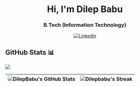 <h1 align="center">Hi, I'm Dilep Babu</h1>
<h3 align="center"> B.Tech (Information Technology) </h3> 

<p align="center">
  <a href="https://www.linkedin.com/in/dilep-babu-r-99a463283/">
    <img src="https://img.shields.io/badge/dilepbabu-%230077B5.svg?style=for-the-badge&logo=linkedin&logoColor=white" alt="Linkedin" />
 </a>

## GitHub Stats 📊

<img src="https://komarev.com/ghpvc/?username=dilepbabu"/>

| ![DilepBabu's GitHub Stats](https://github-readme-stats.vercel.app/api?username=dilepbabu&theme=white&show_icons=true)  | ![Dilepbabu's Streak](https://github-readme-streak-stats.herokuapp.com/?user=dilepbabu&background=ffffff&hide_border=true) | 
| ------------- | ------------- |
